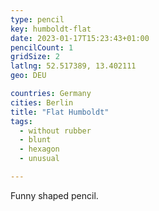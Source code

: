 ```yaml
---
type: pencil
key: humboldt-flat
date: 2023-01-17T15:23:43+01:00
pencilCount: 1
gridSize: 2
latlng: 52.517389, 13.402111
geo: DEU

countries: Germany
cities: Berlin
title: "Flat Humboldt"
tags:
  - without rubber
  - blunt
  - hexagon
  - unusual

---
```


Funny shaped pencil.

